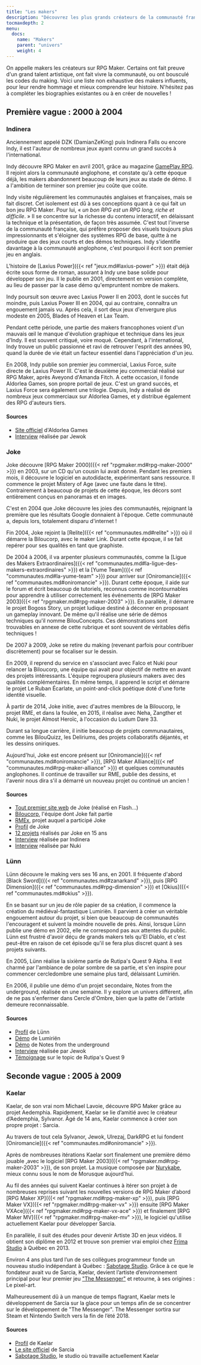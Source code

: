 ```yaml
---
title: "Les makers"
description: "Découvrez les plus grands créateurs de la communauté française RPG Maker, à travers toute son histoire et jusqu'à aujourd'hui."
tocmaxdepth: 2
menu:
  docs:
    name: "Makers"
    parent: "univers"
    weight: 4
---
```


On appelle makers les créateurs sur RPG Maker. Certains ont fait preuve d'un grand talent artistique, ont fait vivre la communauté, ou ont bousculé les codes du making. Voici une liste non exhaustive des makers influents, pour leur rendre hommage et mieux comprendre leur histoire. N'hésitez pas à compléter les biographies existantes ou à en créer de nouvelles !

## Première vague : 2000 à 2004

### Indinera

Anciennement appelé DZK (DamianZeKing) puis Indinera Falls ou encore Indy, il est l'auteur de nombreux jeux ayant connu un grand succès à l'international.

Indy découvre RPG Maker en avril 2001, grâce au magazine [GamePlay RPG](https://fr.wikipedia.org/wiki/GamePlay_RPG). Il rejoint alors la communauté anglophone, et constate qu'à cette époque déjà, les makers abandonnent beaucoup de leurs jeux au stade de démo. Il a l'ambition de terminer son premier jeu coûte que coûte.

Indy visite régulièrement les communautés anglaises et françaises, mais se fait discret. Cet isolement est dû à ses conceptions quant à ce qui fait un bon jeu RPG Maker. Pour lui, « _un bon RPG est un RPG long, riche et difficile_. » Il se concentre sur la richesse du contenu interactif, en délaissant la technique et la présentation, de façon très assumée. C'est tout l'inverse de la communauté française, qui préfère proposer des visuels toujours plus impressionnants et s'éloigner des systèmes RPG de base, quitte à ne produire que des jeux courts et des démos techniques. Indy s'identifie davantage à la communauté anglophone, c'est pourquoi il écrit son premier jeu en anglais.

L'histoire de [Laxius Power]({{< ref "jeux.md#laxius-power" >}}) était déjà écrite sous forme de roman, assurant à Indy une base solide pour développer son jeu. Il le publie en 2001, directement en version complète, au lieu de passer par la case démo qu'empruntent nombre de makers.

Indy poursuit son œuvre avec Laxius Power II en 2003, dont le succès fut moindre, puis Laxius Power III en 2004, qui au contraire, connaîtra un engouement jamais vu. Après cela, il sort deux jeux d'envergure plus modeste en 2005, Blades of Heaven et Lax Team.

Pendant cette période, une partie des makers francophones voient d'un mauvais œil le manque d'évolution graphique et technique dans les jeux d'Indy. Il est souvent critiqué, voire moqué. Cependant, à l'international, Indy trouve un public passionné et ravi de retrouver l'esprit des années 90, quand la durée de vie était un facteur essentiel dans l'appréciation d'un jeu.

En 2008, Indy publie son premier jeu commercial, Laxius Force, suite directe de Laxius Power III. C'est le deuxième jeu commercial réalisé sur RPG Maker, après Aveyond d'Amanda Fitch. A cette occasion, il fonde Aldorlea Games, son propre portail de jeux. C'est un grand succès, et Laxius Force sera également une trilogie. Depuis, Indy a réalisé de nombreux jeux commerciaux sur Aldorlea Games, et y distribue également des RPG d'auteurs tiers.

#### Sources

- [Site officiel](http://www.aldorlea.org/) d'Aldorlea Games
- [Interview](http://www.rpg-maker.fr/interviews-1-indy.html) réalisée par Jewok

### Joke

Joke découvre [RPG Maker 2000]({{< ref "rpgmaker.md#rpg-maker-2000" >}}) en 2003, sur un CD qu'un cousin lui avait donné. Pendant les premiers mois, il découvre le logiciel en autodidacte, expérimentant sans ressource. Il commence le projet Mistery of Age (avec une faute dans le titre). Contrairement à beaucoup de projets de cette époque, les décors sont entièrement conçus en panoramas et en images.

C'est en 2004 que Joke découvre les joies des communautés, rejoignant la première que les résultats Google donnaient à l'époque. Cette communauté a, depuis lors, totalement disparu d'internet !

Fin 2004, Joke rejoint la [Relite]({{< ref "communautes.md#relite" >}}) où il démarre la Biloucorp, avec le maker Link. Durant cette époque, il se fait repérer pour ses qualités en tant que graphiste.

De 2004 à 2006, il va arpenter plusieurs communautés, comme la [Ligue des Makers Extraordinaires]({{< ref "communautes.md#la-ligue-des-makers-extraordinaires" >}}) et la [Yume Team]({{< ref "communautes.md#la-yume-team" >}}) pour arriver sur [Oniromancie]({{< ref "communautes.md#oniromancie" >}}). Durant cette époque, il aide sur le forum et écrit beaucoup de tutoriels, reconnus comme incontournables pour apprendre à utiliser correctement les événements de [RPG Maker 2003]({{< ref "rpgmaker.md#rpg-maker-2003" >}}). En parallèle, il démarre le projet Bogoss Story, un projet ludique destiné à déconner en proposant un gameplay innovant. De même qu'il réalise une série de démos techniques qu'il nomme BilouConcepts. Ces démonstrations sont trouvables en annexe de cette rubrique et sont souvent de véritables défis techniques !

De 2007 à 2009, Joke se retire du making (revenant parfois pour contribuer discrètement) pour se focaliser sur le dessin.

En 2009, il reprend du service en s'associant avec Falco et Nuki pour relancer la Biloucorp, une équipe qui avait pour objectif de mettre en avant des projets intéressants. L'équipe regroupera plusieurs makers avec des qualités complémentaires. En même temps, il apprend le script et démarre le projet Le Ruban Écarlate, un point-and-click poétique doté d'une forte identité visuelle.

À partir de 2014, Joke initie, avec d'autres membres de la Biloucorp, le projet RME, et dans la foulée, en 2015, il réalise avec Neha, Zangther et Nuki, le projet Almost Heroïc, à l'occasion du Ludum Dare 33.

Durant sa longue carrière, il initie beaucoup de projets communautaires, comme les BilouQuizz, les Deliriums, des projets collaboratifs déjantés, et les dessins oniriques.

Aujourd'hui, Joke est encore présent sur [Oniromancie]({{< ref "communautes.md#oniromancie" >}}), [RPG Maker Alliance]({{< ref "communautes.md#rpg-maker-alliance" >}}) et quelques communautés anglophones. Il continue de travailler sur RME, publie des dessins, et l'avenir nous dira s'il a démarré un nouveau projet ou continué un ancien !

#### Sources

- [Tout premier site web](http://dreamquestprod.free.fr/) de Joke (réalisé en Flash...)
- [Biloucorp](http://biloucorp.com), l'équipe dont Joke fait partie
- [RMEx](http://rmex.github.io), projet auquel a participé Joke
- [Profil](http://www.rpg-maker.fr/index.php?page=membre&id=1368) de Joke
- [12 projets](https://rpgmakeralliance.com/d/144-12-jeux-videos-que-jai-realise-ces-15-dernieres-annees-a-telecharger) réalisés par Joke en 15 ans
- [Interview](http://www.rpg-maker.fr/interviews-9-joke.html) réalisée par Indinera
- [Interview](http://e-magination.jeun.fr/t3204-joke-nous-offre-sa-vision) réalisée par Nuki

### Lünn

Lünn découvre le making vers ses 16 ans, en 2001. Il fréquente d'abord [Black Sword]({{< ref "communautes.md#zanarkand" >}}), puis [RPG Dimension]({{< ref "communautes.md#rpg-dimension" >}}) et [Okius]({{< ref "communautes.md#okius" >}}).

En se basant sur un jeu de rôle papier de sa création, il commence la création du médiéval-fantastique Lumiriën. Il parvient à créer un véritable engouement autour du projet, si bien que beaucoup de communautés l'encouragent et suivent la moindre nouvelle de près. Ainsi, lorsque Lünn publie une démo en 2002, elle ne correspond pas aux attentes du public. Lünn est frustré d'avoir déçu de grands makers tels qu'El Diablo, et c'est peut-être en raison de cet épisode qu'il se fera plus discret quant à ses projets suivants.

En 2005, Lünn réalise la sixième partie de Rutipa's Quest 9 Alpha. Il est charmé par l'ambiance de polar sombre de sa partie, et s'en inspire pour commencer cercledombre une semaine plus tard, délaissant Lumiriën.

En 2006, il publie une démo d'un projet secondaire, Notes from the underground, réalisée en une semaine. Il y explore un univers différent, afin de ne pas s'enfermer dans Cercle d'Ombre, bien que la patte de l'artiste demeure reconnaissable.

#### Sources

- [Profil](http://www.rpg-maker.fr/index.php?page=membre&id=1745) de Lünn
- [Démo](http://www.rpg-maker.fr/jeux-119-lumirien.html) de Lumiriën
- [Démo](http://www.rpg-maker.fr/jeux-480-notes-from-the-underground.html) de Notes from the underground
- [Interview](http://www.rpg-maker.fr/index.php?page=interviews&id=8) réalisée par Jewok
- [Témoignage](http://www.rpg-maker.fr/index.php?page=forum&id=3919&ancre=126973#rech) sur le topic de Rutipa's Quest 9

## Seconde vague : 2005 à 2009

### Kaelar

Kaelar, de son vrai nom Michael Lavoie, découvre RPG Maker grâce au projet Aedemphia.
Rapidement, Kaelar se lie d’amitié avec le créateur d’Aedemphia, Sylvanor.
Âgé de 14 ans, Kaelar commence à créer son propre projet : Sarcia.

Au travers de tout cela Sylvanor, Jewok, Ulrezaj, DarkRPG et lui fondent
[Oniromancie]({{< ref "communautes.md#oniromancie" >}}).

Après de nombreuses itérations Kaelar sort finalement une première démo jouable
,avec le logiciel [RPG Maker 2003]({{< ref "rpgmaker.md#rpg-maker-2003" >}}),
de son projet. La musique composée par [Nurykabe](http://www.nurykabe.com/),
mieux connu sous le nom de Morusque aujourd’hui.

Au fil des années qui suivent Kaelar continues à itérer son projet à de nombreuses
reprises suivant les nouvelles versions de RPG Maker d’abord
[RPG Maker XP]({{< ref "rpgmaker.md#rpg-maker-xp" >}}), puis
[RPG Maker VX]({{< ref "rpgmaker.md#rpg-maker-vx" >}}) ensuite
[RPG Maker VXAce]({{< ref "rpgmaker.md#rpg-maker-vx-ace" >}}) et
finalement [RPG Maker MV]({{< ref "rpgmaker.md#rpg-maker-mv" >}}), le logiciel
qu'utilise actuellement Kaelar pour développer Sarcia.

En parallèle, il suit des études pour devenir Artiste 3D en jeux vidéos. Il obtient son diplôme en 2012 et trouve son premier vrai emploi chez [Frima Studio](https://www.frimastudio.com/fr/)
à Québec en 2013.

Environ 4 ans plus tard l’un de ses collègues programmeur fonde un nouveau studio
indépendant à Québec : [Sabotage Studio](http://www.sabotagestudio.com/).
Grâce à ce que le fondateur avait vu de Sarcia, Kaelar, devient l’artiste d’environnement
principal pour leur premier jeu
["The Messenger"](https://store.steampowered.com/app/764790/The__Messenger/)
et retourne, à ses origines : Le pixel-art.

Malheureusement dû à un manque de temps flagrant, Kaelar mets le développement de Sarcia sur la glace pour un temps afin de se concentrer sur le développement de "The Messenger".
The Messenger sortira sur Steam et Nintendo Switch vers la fin de l’été 2018.

#### Sources

- [Profil](http://www.rpg-maker.fr/index.php?page=membre&id=896) de Kaelar
- [Le site officiel](https://sarcia.co/) de Sarcia
- [Sabotage Studio](http://www.sabotagestudio.com/), le studio où travaille actuellement Kaelar
